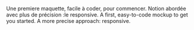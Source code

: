 Une premiere maquette, facile à coder, pour commencer. Notion abordée avec plus de précision :le  responsive.
A first, easy-to-code mockup to get you started. A more precise approach: responsive.

